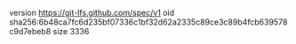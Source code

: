 version https://git-lfs.github.com/spec/v1
oid sha256:6b48ca7fc6d235bf07336c1bf32d62a2335c89ce3c89b4fcb639578c9d7ebeb8
size 3336
